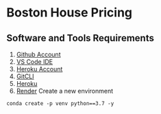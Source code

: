 # Boston House Pricing

## Software and Tools Requirements

1. [Github Account](https://github.com)
2. [VS Code IDE](https://code.visualstudio.com/)
3. [Heroku Account](https://heroku.com)
4. [GitCLI](https://git-scm.com/book/en/v2/Getting-Started-The-Command-Line)
5. [Heroku](https://www.heroku.com/)
6. [Render](http://render.com/)
   Create a new environment

```
conda create -p venv python==3.7 -y
```
